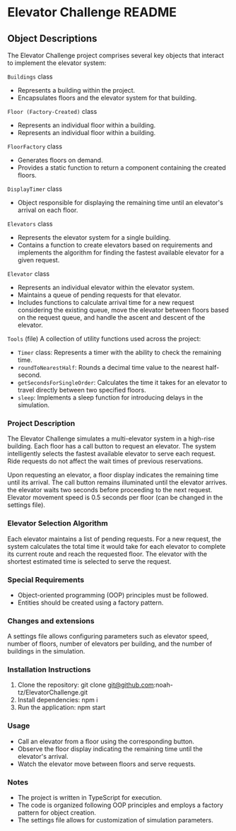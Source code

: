 # Elevator Challenge README

## Object Descriptions
The Elevator Challenge project comprises several key objects that interact to implement the elevator system:

`Buildings` class
- Represents a building within the project.
- Encapsulates floors and the elevator system for that building.

`Floor (Factory-Created)` class
- Represents an individual floor within a building.
- Represents an individual floor within a building.

`FloorFactory` class
- Generates floors on demand.
- Provides a static function to return a component containing the created floors.

`DisplayTimer` class
- Object responsible for displaying the remaining time until an elevator's arrival on each floor.

`Elevators` class
- Represents the elevator system for a single building.
- Contains a function to create elevators based on requirements and implements the algorithm for finding the fastest available elevator for a given request.

`Elevator` class
- Represents an individual elevator within the elevator system.
- Maintains a queue of pending requests for that elevator.
- Includes functions to calculate arrival time for a new request considering the existing queue, move the elevator between floors based on the request queue, and handle the ascent and descent of the elevator.

`Tools` (file)
A collection of utility functions used across the project:
- `Timer` class: Represents a timer with the ability to check the remaining time.
- `roundToNearestHalf`: Rounds a decimal time value to the nearest half-second.
- `getSecondsForSingleOrder`: Calculates the time it takes for an elevator to travel directly between two specified floors.
- `sleep`: Implements a sleep function for introducing delays in the simulation.





### Project Description

The Elevator Challenge simulates a multi-elevator system in a high-rise building. Each floor has a call button to request an elevator. The system intelligently selects the fastest available elevator to serve each request. Ride requests do not affect the wait times of previous reservations.

Upon requesting an elevator, a floor display indicates the remaining time until its arrival. The call button remains illuminated until the elevator arrives. the elevator waits two seconds before proceeding to the next request. Elevator movement speed is 0.5 seconds per floor (can be changed in the settings file).


### Elevator Selection Algorithm

Each elevator maintains a list of pending requests. For a new request, the system calculates the total time it would take for each elevator to complete its current route and reach the requested floor. The elevator with the shortest estimated time is selected to serve the request.

### Special Requirements

- Object-oriented programming (OOP) principles must be followed.
- Entities should be created using a factory pattern.

### Changes and extensions

A settings file allows configuring parameters such as elevator speed, number of floors, number of elevators per building, and the number of buildings in the simulation.

### Installation Instructions

1. Clone the repository: git clone git@github.com:noah-tz/ElevatorChallenge.git 
2. Install dependencies: npm i
3. Run the application: npm start

### Usage

- Call an elevator from a floor using the corresponding button.
- Observe the floor display indicating the remaining time until the elevator's arrival.
- Watch the elevator move between floors and serve requests.

### Notes

- The project is written in TypeScript for execution.
- The code is organized following OOP principles and employs a factory pattern for object creation.
- The settings file allows for customization of simulation parameters.
